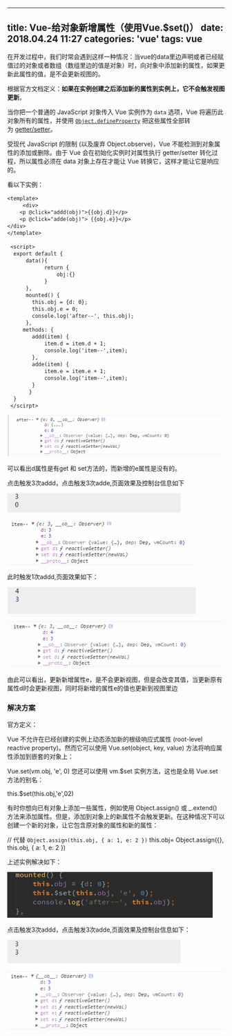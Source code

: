 
---
title: Vue-给对象新增属性（使用Vue.$set()）
date: 2018.04.24 11:27
categories: 'vue'
tags: vue
---

在开发过程中，我们时常会遇到这样一种情况：当vue的data里边声明或者已经赋值过的对象或者数组（数组里边的值是对象）时，向对象中添加新的属性，如果更新此属性的值，是不会更新视图的。

根据官方文档定义：**如果在实例创建之后添加新的属性到实例上，它不会触发视图更新**。

当你把一个普通的 JavaScript 对象传入 Vue 实例作为 `data` 选项，Vue 将遍历此对象所有的属性，并使用 [`Object.defineProperty`](https://developer.mozilla.org/zh-CN/docs/Web/JavaScript/Reference/Global_Objects/Object/defineProperty) 把这些属性全部转为 [getter/setter](https://developer.mozilla.org/zh-CN/docs/Web/JavaScript/Guide/Working_with_Objects#%E5%AE%9A%E4%B9%89_getters_%E4%B8%8E_setters)。

受现代 JavaScript 的限制 (以及废弃 Object.observe)，Vue 不能检测到对象属性的添加或删除。由于 Vue 会在初始化实例时对属性执行 getter/setter 转化过程，所以属性必须在 data 对象上存在才能让 Vue 转换它，这样才能让它是响应的。

看以下实例：

    <template>
         <div>
		<p @click="addd(obj)">{{obj.d}}</p>
		<p @click="adde(obj)"> {{obj.e}}</p>
	</div>
    </template>

     <script>
      export default {
          data(){
                return {
                    obj:{}
                }
          },
          mounted() {
			this.obj = {d: 0};
			this.obj.e = 0;
			console.log('after--', this.obj);
	      },
         methods: {
			addd(item) {
				item.d = item.d + 1;
				console.log('item--',item);
			},
			adde(item) {
				item.e = item.e + 1;
				console.log('item--',item);
			}
           }
      }
     </scirpt>

![image.png](/images/Vue-给对象新增属性（使用Vue-$set）-img/1.png)

可以看出d属性是有get 和 set方法的，而新增的e属性是没有的。

点击触发3次addd，点击触发3次adde,页面效果及控制台信息如下

![image.png](/images/Vue-给对象新增属性（使用Vue-$set）-img/2.png)



![image.png](/images/Vue-给对象新增属性（使用Vue-$set）-img/3.png)


此时触发1次addd,页面效果如下：

![image.png](/images/Vue-给对象新增属性（使用Vue-$set）-img/4.png)

![image.png](/images/Vue-给对象新增属性（使用Vue-$set）-img/5.png)


由此可以看出，更新新增属性e，是不会更新视图，但是会改变其值，当更新原有属性d时会更新视图，同时将新增的属性e的值也更新到视图里边


### 解决方案

官方定义：

Vue 不允许在已经创建的实例上动态添加新的根级响应式属性 (root-level reactive property)。然而它可以使用 Vue.set(object, key, value) 方法将响应属性添加到嵌套的对象上：

Vue.set(vm.obj, 'e', 0)
您还可以使用 vm.$set 实例方法，这也是全局 Vue.set 方法的别名：

this.$set(this.obj,'e',02)

有时你想向已有对象上添加一些属性，例如使用 Object.assign() 或 _.extend() 方法来添加属性。但是，添加到对象上的新属性不会触发更新。在这种情况下可以创建一个新的对象，让它包含原对象的属性和新的属性：

// 代替 `Object.assign(this.obj, { a: 1, e: 2 })`
this.obj= Object.assign({}, this.obj, { a: 1, e: 2 })

上述实例解决如下：

![image.png](/images/Vue-给对象新增属性（使用Vue-$set）-img/6.png)


点击触发3次addd，点击触发3次adde,页面效果及控制台信息如下：

![image.png](/images/Vue-给对象新增属性（使用Vue-$set）-img/7.png)

![image.png](/images/Vue-给对象新增属性（使用Vue-$set）-img/8.png)







